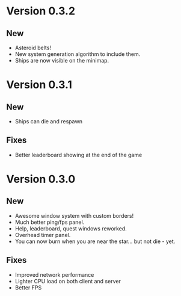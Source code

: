 # Version 0.3.2
## New
* Asteroid belts!
* New system generation algorithm to include them.
* Ships are now visible on the minimap.

# Version 0.3.1
## New
* Ships can die and respawn

## Fixes
* Better leaderboard showing at the end of the game

# Version 0.3.0
## New
* Awesome window system with custom borders!
* Much better ping/fps panel.
* Help, leaderboard, quest windows reworked.
* Overhead timer panel.
* You can now burn when you are near the star... but not die - yet.

## Fixes
* Improved network performance
* Lighter CPU load on both client and server
* Better FPS
